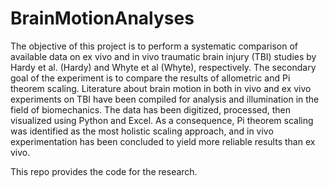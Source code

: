 # BrainMotionAnalyses

The objective of this project is to perform a systematic comparison of available data on ex vivo and in vivo traumatic brain injury (TBI) studies by Hardy et al. (Hardy) and Whyte et al (Whyte), respectively. The secondary goal of the experiment is to compare the results of allometric and Pi theorem scaling. Literature about brain motion in both in vivo and ex vivo experiments on TBI have been compiled for analysis and illumination in the field of biomechanics. The data has been digitized, processed, then visualized using Python and Excel. As a consequence, Pi theorem scaling was identified as the most holistic scaling approach, and in vivo experimentation has been concluded to yield more reliable results than ex vivo. 

This repo provides the code for the research.
 
